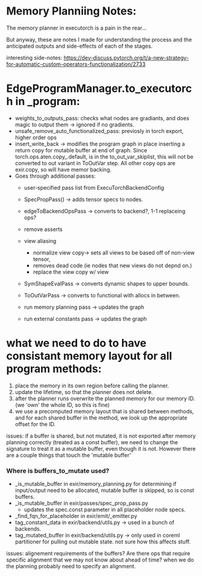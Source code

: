 # Memory Planniing Notes:

The memory planner in executorch is a pain in the rear...

But anyway, these are notes I made for understanding the process and the anticipated outputs and side-effects of each of the stages.

interesting side-notes:
https://dev-discuss.pytorch.org/t/a-new-strategy-for-automatic-custom-operators-functionalization/2733

# EdgeProgramManager.to_executorch in _program:

* weights_to_outputs_pass: checks what nodes are gradiants, and does magic to output them -> ignored if no gradients.
* unsafe_remove_auto_functionalized_pass: previosly in torch export, higher order ops 
* insert_write_back -> modifies the program graph in place inserting a return copy for mutable buffer at end of graph. Since     torch.ops.aten.copy_.default, is in the to_out_var_skiplist, this will not be converted to out variant in ToOutVar step. All other copy ops are exir.copy, so will have memor backing.
* Goes through additional passes:
  * user-specified pass list from ExecuTorchBackendConfig
  * SpecPropPass() -> adds tensor specs to nodes.
  * edgeToBackendOpsPass -> converts to backend?, 1-1 replaceing ops?
  * remove asserts

  * view aliasing
    * normalize view copy-> sets all views to be based off of non-view tensor, 
    * removes dead code (ie nodes that new views do not depnd on.)
    * replace the view copy w/ view
  * SymShapeEvalPass -> converts dynamic shapes to upper bounds.
  * ToOutVarPass -> converts to functional with allocs in between.

  * run memory planning pass -> updates the graph

  * run external constants pass -> updates the graph 

# what we need to do to have consistant memory layout for all program methods:

1. place the memory in its own region before calling the planner.
2. update the lifetime, so that the planner does not delete.
3. after the planner runs overwrite the planned memory for our memory ID. (we 'own' the whole ID, so this is fine)
  1. we use a precomputed memory layout that is shared between methods, and for each shared buffer in the method, we look up the appropriate offset for the ID.

issues: if a buffer is shared, but not mutated, it is not exported after memory planning correctly (treated as a const buffer), we need to change the signature to treat it as a mutable buffer, even though it is not. However there are a couple things that touch the 'mutable buffer'

### Where is buffers_to_mutate used?

* _is_mutable_buffer in exir/memory_planning.py
  for determining if input/output need to be allocated, mutable buffer is skipped, so is const buffers.
* _is_mutable_buffer in exir/passes/spec_prop_pass.py
  * updates the spec.const parameter in all placeholder node specs.
* _find_fqn_for_placeholder in exir/emit/_emitter.py
* tag_constant_data in exir/backend/utils.py -> used in a bunch of backends. 
* tag_mutated_buffer in exir/backend/utils.py -> only used in coreml partitioner for pulling out mutable state. not sure how this affects stuff.

issues: alignement requirements of the buffers? Are there ops that require specific alignment that we may not know about ahead of time? when we do the planning probably need to specify an alignment.



